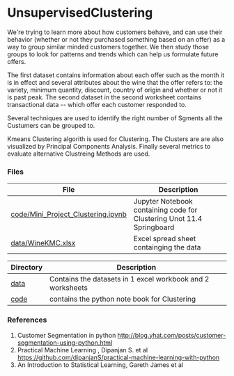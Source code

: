 # UnsupervisedClustering
We're trying to learn more about how  customers behave, and  can use their behavior (whether or not they purchased something based on an offer) as a way to group similar minded customers together. We then study those groups to look for patterns and trends which can help us formulate future offers.

The first dataset contains information about each offer such as the month it is in effect and several attributes about the wine that the offer refers to: the variety, minimum quantity, discount, country of origin and whether or not it is past peak. The second dataset in the second worksheet contains transactional data -- which offer each customer responded to.

Several techniques are used to identify the right number of Sgments all the Custumers can be grouped to.

Kmeans Clustering algorith is used for Clustering.
The Clusters are are also visualized by Principal Components Analysis.
Finally several metrics to evaluate alternative Clustreing Methods are used.



### Files

File|Description
---------|-------------------------------------------------------------------------------------------------------------------
[code/Mini_Project_Clustering.ipynb](https://github.com/krajeshj/UnsupervisedClustering/blob/master/code/Mini_Project_Clustering.ipynb )| Jupyter Notebook containing code for Clustering Unot 11.4 Springboard
[data/WineKMC.xlsx](https://github.com/krajeshj/UnsupervisedClustering/blob/master/data/WineKMC.xlsx)|Excel spread sheet containging the data 
 
 



Directory|Description
---------|---------------------------------------------------------------------------------------------------
[data](https://github.com/krajeshj/UnsupervisedClustering/tree/master/data)| Contains the  datasets in 1 excel workbook and 2 worksheets
[code](https://github.com/krajeshj/UnsupervisedClustering/tree/master/code)| contains the  python note book for Clustering  
 
 

### References

1. Customer Segmentation in python <http://blog.yhat.com/posts/customer-segmentation-using-python.html>
2. Practical Machine Learning , Dipanjan S.  et al <https://github.com/dipanjanS/practical-machine-learning-with-python>
3.	An Introduction to Statistical Learning, Gareth James et al


 
